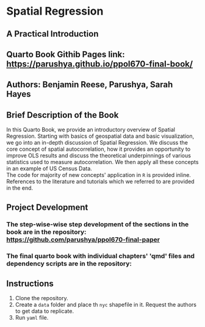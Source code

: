 # Spatial Regression  
## A Practical Introduction  

## Quarto Book Githib Pages link: https://parushya.github.io/ppol670-final-book/  
## Authors: Benjamin Reese, Parushya, Sarah Hayes  

## Brief Description of the Book
In this Quarto Book, we provide an introductory overview of Spatial Regression. Starting with basics of geospatial data and basic visualization, we go into an in-depth discussion of Spatial Regression. We discuss the core concept of spatial autocorrelation, how it provides an opportunity to improve OLS results and discuss the theoretical underpinnings of various statistics used to measure autocorrelation. We then apply all these concepts in an example of US Census Data.  
The code for majority of new concepts' application in `R` is provided inline.  
References to the literature and tutorials which we referred to are provided in the end.  

## Project Development

### The step-wise-wise step development of the sections in the book are in the repository: https://github.com/parushya/ppol670-final-paper

### The final quarto book with individual chapters' 'qmd' files  and dependency scripts are in the repository:


## Instructions

1.  Clone the repository.  
2.  Create a `data` folder and place th `nyc` shapefile in it. Request the authors to get data to replicate.   
3.  Run `yaml` file.

